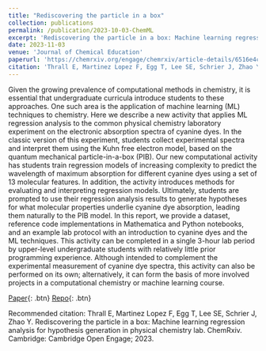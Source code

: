 ```yaml
---
title: "Rediscovering the particle in a box"
collection: publications
permalink: /publication/2023-10-03-ChemML
excerpt: 'Rediscovering the particle in a box: Machine learning regression analysis for hypothesis generation in physical chemistry lab'
date: 2023-11-03
venue: 'Journal of Chemical Education'
paperurl: 'https://chemrxiv.org/engage/chemrxiv/article-details/6516e4c200659409121f2c64'
citation: 'Thrall E, Martinez Lopez F, Egg T, Lee SE, Schrier J, Zhao Y. Rediscovering the particle in a box: Machine learning regression analysis for hypothesis generation in physical chemistry lab. ChemRxiv. Cambridge: Cambridge Open Engage; 2023'
---
```

Given the growing prevalence of computational methods in chemistry, it is essential that undergraduate curricula introduce students to these approaches. One such area is the application of machine learning (ML) techniques to chemistry. Here we describe a new activity that applies ML regression analysis to the common physical chemistry laboratory experiment on the electronic absorption spectra of cyanine dyes. In the classic version of this experiment, students collect experimental spectra and interpret them using the Kuhn free electron model, based on the quantum mechanical particle-in-a-box (PIB). Our new computational activity has students train regression models of increasing complexity to predict the wavelength of maximum absorption for different cyanine dyes using a set of 13 molecular features. In addition, the activity introduces methods for evaluating and interpreting regression models. Ultimately, students are prompted to use their regression analysis results to generate hypotheses for what molecular properties underlie cyanine dye absorption, leading them naturally to the PIB model. In this report, we provide a dataset, reference code implementations in Mathematica and Python notebooks, and an example lab protocol with an introduction to cyanine dyes and the ML techniques. This activity can be completed in a single 3-hour lab period by upper-level undergraduate students with relatively little prior programming experience. Although intended to complement the experimental measurement of cyanine dye spectra, this activity can also be performed on its own; alternatively, it can form the basis of more involved projects in a computational chemistry or machine learning course.

[Paper](https://chemrxiv.org/engage/chemrxiv/article-details/6516e4c200659409121f2c64){: .btn}
[Repo](https://github.com/elizabeththrall/MLforPChem/tree/main/MLcyaninedye){: .btn}


Recommended citation: Thrall E, Martinez Lopez F, Egg T, Lee SE, Schrier J, Zhao Y. Rediscovering the particle in a box: Machine learning regression analysis for hypothesis generation in physical chemistry lab. ChemRxiv. Cambridge: Cambridge Open Engage; 2023.